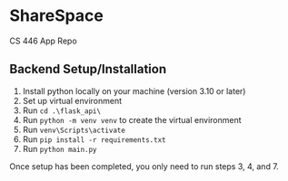 # ShareSpace

CS 446 App Repo

## Backend Setup/Installation

1. Install python locally on your machine (version 3.10 or later)
2. Set up virtual environment
3. Run `cd .\flask_api\`
4. Run `python -m venv venv` to create the virtual environment
5. Run `venv\Scripts\activate`
6. Run `pip install -r requirements.txt`
7. Run `python main.py`

Once setup has been completed, you only need to run steps 3, 4, and 7.

